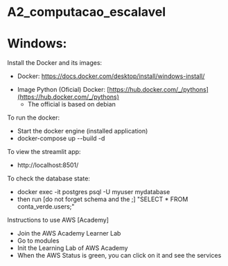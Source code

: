 # A2_computacao_escalavel

# Windows:

Install the Docker and its images:

- Docker: https://docs.docker.com/desktop/install/windows-install/

* Image Python (Oficial) Docker: [https://hub.docker.com/_/pythons](https://hub.docker.com/_/pythons)
  * The official is based on debian

To run the docker:

* Start the docker engine (installed application)
* docker-compose up --build -d

To view the streamlit app:

- http://localhost:8501/

To check the database state:

- docker exec -it postgres psql -U myuser mydatabase
- then run [do not forget schema and the ;] "SELECT * FROM conta_verde.users;"

Instructions to use AWS [Academy]

- Join the AWS Academy Learner Lab
- Go to modules
- Init the Learning Lab of AWS Academy
- When the AWS Status is green, you can click on it and see the services
